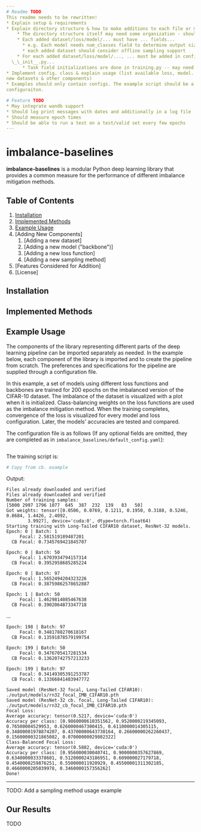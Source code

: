```yaml
---
# Readme TODO
This readme needs to be rewritten!
* Explain setup & requirements
* Explain directory structure & how to make additions to each file or method
    * The directory structure itself may need some organization - should we use subfolders?
    * Each added dataset/loss/model/... must have ... fields...
      * e.g. Each model needs num_classes field to determine output size
      * each added dataset should consider offline sampling support
    * For each added dataset/loss/model/..., ... must be added in config.py, dataset.py/loss.py/(...).py,
  \_\_init__.py...
      * Task field initializations are done in training.py -- may need to add string checks for field names
* Implement config. class & explain usage (list available loss, model... choices etc., explain config writing guide for
new datasets & other components)
* Examples should only contain configs. The example script should be a runner instead, capable of running any
configuraiton.

# Feature TODO
* May integrate wandb support
* Should log print messages with dates and additionally in a log file
* Should measure epoch times
* Should be able to run a test on a test/valid set every few epochs
---
```


# imbalance-baselines

**imbalance-baselines** is a modular Python deep learning library that provides a common measure for the performance of
different imbalance mitigation methods.  

## Table of Contents
1. [Installation](#installation)
2. [Implemented Methods](#implemented-methods)
3. [Example Usage](#example-usage)
4. [Adding New Components]
   1. [Adding a new dataset]
   2. [Adding a new model ("backbone")]
   3. [Adding a new loss function]
   4. [Adding a new sampling method]
5. [Features Considered for Addition]
6. [License]

## Installation

## Implemented Methods

## Example Usage

The components of the library representing different parts of the deep learning pipeline can be imported separately as
needed. In the example below, each component of the library is imported and to create the pipeline from scratch. The
preferences and specifications for the pipeline are supplied through a configuration file.

In this example, a set of models using different loss functions and backbones are trained for 200 epochs on the
imbalanced version of the CIFAR-10 dataset. The imbalance of the dataset is visualized with a plot when it is
initialized. Class-balancing weights on the loss functions are used as the imbalance mitigation method. When the
training completes, convergence of the loss is visualized for every model and loss configuration. Later, the models'
accuracies are tested and compared.

The configuration file is as follows (If any optional fields are omitted, they are completed as in
`imbalance_baselines/default_config.yaml`):
```yaml

```

The training script is:
```python
# Copy from cb. example
```

Output:

```
Files already downloaded and verified
Files already downloaded and verified
Number of training samples:
[5000 2997 1796 1077  645  387  232  139   83   50]
Got weights: tensor([0.0506, 0.0769, 0.1211, 0.1950, 0.3188, 0.5246, 0.8684, 1.4426, 2.4092,
        3.9927], device='cuda:0', dtype=torch.float64)
Starting training with Long-Tailed CIFAR10 dataset, ResNet-32 models.
Epoch: 0 | Batch: 1
     Focal: 2.581519189487201
  CB Focal: 0.7345769421845707

Epoch: 0 | Batch: 50
     Focal: 1.6703934794157314
  CB Focal: 0.3952958685285224

Epoch: 0 | Batch: 97
     Focal: 1.5652494204323226
  CB Focal: 0.38759862578652887

Epoch: 1 | Batch: 50
     Focal: 1.4629814085467638
  CB Focal: 0.3902064873347718
```
...
```
Epoch: 198 | Batch: 97
     Focal: 0.3481788270618167
  CB Focal: 0.13591878579199754

Epoch: 199 | Batch: 50
     Focal: 0.3476705417281534
  CB Focal: 0.13620742757213233

Epoch: 199 | Batch: 97
     Focal: 0.34149305391253787
  CB Focal: 0.13366841483947772

Saved model (ResNet-32 focal, Long-Tailed CIFAR10): ./output/models/rn32_focal_IMB_CIFAR10.pth
Saved model (ResNet-32 cb. focal, Long-Tailed CIFAR10): ./output/models/rn32_cb_focal_IMB_CIFAR10.pth
Focal Loss:
Average accuracy: tensor(0.5217, device='cuda:0')
Accuracy per class: [0.9860000610351562, 0.9520000219345093, 0.76500004529953, 0.6260000467300415, 0.6110000014305115, 0.34800001978874207, 0.43700000643730164, 0.26600000262260437, 0.15600000321865082, 0.07000000029802322]
Class-Balanced Focal Loss:
Average accuracy: tensor(0.5882, device='cuda:0')
Accuracy per class: [0.956000030040741, 0.9000000357627869, 0.6340000033378601, 0.5120000243186951, 0.609000027179718, 0.4540000259876251, 0.550000011920929, 0.45500001311302185, 0.4660000205039978, 0.3460000157356262]
Done!
```
---

TODO: Add a sampling method usage example

## Our Results

TODO
